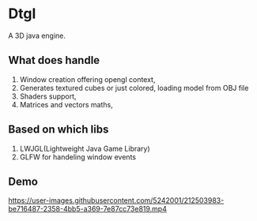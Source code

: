 # Dtgl

A 3D java engine.

## What does handle

1. Window creation offering opengl context,
2. Generates textured cubes or just colored, loading model from OBJ file
3. Shaders support,
4. Matrices and vectors maths,

## Based on which libs

1. LWJGL(Lightweight Java Game Library)
2. GLFW for handeling window events

## Demo

https://user-images.githubusercontent.com/5242001/212503983-be716487-2358-4bb5-a369-7e87cc73e819.mp4



